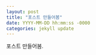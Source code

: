 ```yaml
---
layout: post
title: "포스트 만들어봄"
date: YYYY-MM-DD hh:mm:ss -0000
categories: jekyll update
---
```

포스트 만들어봄. 
